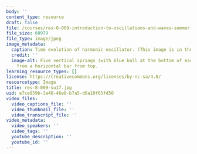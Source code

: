 ```yaml
---
body: ''
content_type: resource
draft: false
file: /courses/res-8-009-introduction-to-oscillations-and-waves-summer-2017/res-8-009-su17.jpg
file_size: 60979
file_type: image/jpeg
image_metadata:
  caption: Time evolution of harmonic oscillator. (This image is in the public domain.)
  credit: ''
  image-alt: Five vertical springs (with blue ball at the bottom of each spring) hanging
    from a horizontal bar from top.
learning_resource_types: []
license: https://creativecommons.org/licenses/by-nc-sa/4.0/
resourcetype: Image
title: res-8-009-su17.jpg
uid: e7ce859b-3a40-46e8-b7a5-d6a10f65fd50
video_files:
  video_captions_file: ''
  video_thumbnail_file: ''
  video_transcript_file: ''
video_metadata:
  video_speakers: ''
  video_tags: ''
  youtube_description: ''
  youtube_id: ''
---
```

